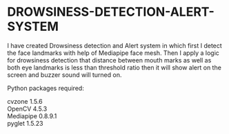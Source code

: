 # DROWSINESS-DETECTION-ALERT-SYSTEM
I have created Drowsiness detection and Alert system in which first I detect the face landmarks with help of Mediapipe face mesh. Then I apply a logic for drowsiness detection that distance between mouth marks as well as both eye landmarks is less than threshold ratio then it will show alert on the screen and buzzer sound will turned on.

Python packages required:     


cvzone 1.5.6    
OpenCV 4.5.3     
Mediapipe 0.8.9.1     
pyglet 1.5.23     
